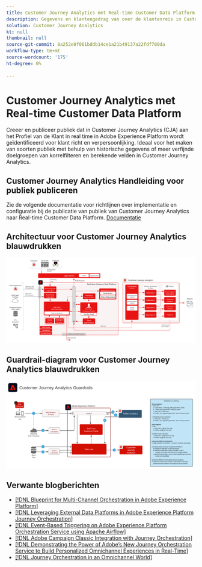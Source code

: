 ```yaml
---
title: Customer Journey Analytics met Real-time Customer Data Platform
description: Gegevens en klantengedrag van over de klantenreis in Customer Journey Analytics verenigen en analyseren, publiek van CJA aan RTCDP publiceren
solution: Customer Journey Analytics
kt: null
thumbnail: null
source-git-commit: 8a252e0f061bddb14ce1a21b49137a22fdf700da
workflow-type: tm+mt
source-wordcount: '175'
ht-degree: 0%

---
```


# Customer Journey Analytics met Real-time Customer Data Platform

Creeer en publiceer publiek dat in Customer Journey Analytics (CJA) aan het Profiel van de Klant in real time in Adobe Experience Platform wordt geïdentificeerd voor klant richt en verpersoonlijking. Ideaal voor het maken van soorten publiek met behulp van historische gegevens of meer verfijnde doelgroepen van korrelfilteren en berekende velden in Customer Journey Analytics.

## Customer Journey Analytics Handleiding voor publiek publiceren

Zie de volgende documentatie voor richtlijnen over implementatie en configuratie bij de publicatie van publiek van Customer Journey Analytics naar Real-time Customer Data Platform. [Documentatie](https://experienceleague.adobe.com/docs/analytics-platform/using/cja-components/audiences/publish.html)

## Architectuur voor Customer Journey Analytics blauwdrukken

![Architectuurdiagram](assets/CJA_RTCDP.svg)

## Guardrail-diagram voor Customer Journey Analytics blauwdrukken

![Guardraildiagram](assets/cja_guardrails.svg)

## Verwante blogberichten

* [[!DNL Blueprint for Multi-Channel Orchestration in Adobe Experience Platform]](https://medium.com/adobetech/blueprint-for-multi-channel-orchestration-in-adobe-experience-platform-c68317e94184)
* [[!DNL Leveraging External Data Platforms in Adobe Experience Platform Journey Orchestration]](https://medium.com/adobetech/leveraging-external-data-platforms-in-adobe-experience-platform-journey-orchestration-54fc6134fe17)
* [[!DNL Event-Based Triggering on Adobe Experience Platform Orchestration Service using Apache Airflow]](https://medium.com/adobetech/event-based-triggering-on-adobe-experience-platform-orchestration-service-using-apache-airflow-8607b28251f1)
* [[!DNL Adobe Campaign Classic Integration with Journey Orchestration]](https://medium.com/adobetech/adobe-campaign-classic-integration-with-journey-orchestration-ae577653281)
* [[!DNL Demonstrating the Power of Adobe’s New Journey Orchestration Service to Build Personalized Omnichannel Experiences in Real-Time]](https://medium.com/adobetech/demonstrating-the-power-of-adobes-new-journey-orchestration-service-to-build-personalized-aa60d88cd34)
* [[!DNL Journey Orchestration in an Omnichannel World]](https://medium.com/adobetech/journey-orchestration-in-an-omnichannel-world-3a2d32d556d9)
